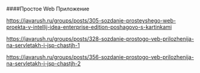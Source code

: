 ####Простое Web Приложение

https://javarush.ru/groups/posts/305-sozdanie-prosteyshego-web-proekta-v-intellij-idea-enterprise-edition-poshagovo-s-kartinkami

https://javarush.ru/groups/posts/328-sozdanie-prostogo-veb-prilozhenija-na-servletakh-i-jsp-chastjh-1

https://javarush.ru/groups/posts/356-sozdanie-prostogo-veb-prilozhenija-na-servletakh-i-jsp-chastjh-2